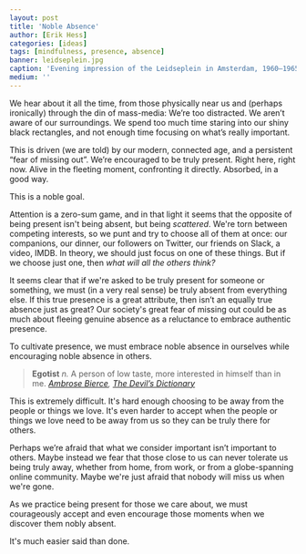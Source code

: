 ```yaml
---
layout: post
title: 'Noble Absence'
author: [Erik Hess]
categories: [ideas]
tags: [mindfulness, presence, absence]
banner: leidseplein.jpg
caption: 'Evening impression of the Leidseplein in Amsterdam, 1960–1965. [J.B. Ingwersen](https://flic.kr/p/oUPsLh)'
medium: ''
---
```


We hear about it all the time, from those physically near us and (perhaps ironically) through the din of mass-media: We’re too distracted. We aren’t aware of our surroundings. We spend too much time staring into our shiny black rectangles, and not enough time focusing on what’s really important.

This is driven (we are told) by our modern, connected age, and a persistent “fear of missing out”. We’re encouraged to be truly present. Right here, right now. Alive in the fleeting moment, confronting it directly. Absorbed, in a good way.

This is a noble goal.

Attention is a zero-sum game, and in that light it seems that the opposite of being present isn't being absent, but being *scattered*. We're torn between competing interests, so we punt and try to choose all of them at once: our companions, our dinner, our followers on Twitter, our friends on Slack, a video, IMDB. In theory, we should just focus on one of these things. But if we choose just one, then *what will all the others think?*

It seems clear that if we're asked to be truly present for someone or something, we must (in a very real sense) be truly absent from everything else. If this true presence is a great attribute, then isn’t an equally true absence just as great? Our society's great fear of missing out could be as much about fleeing genuine absence as a reluctance to embrace authentic presence.

To cultivate presence, we must embrace noble absence in ourselves while encouraging noble absence in others.

<aside class="right" markdown="1">

> **Egotist** *n.* A person of low taste, more interested in himself than in me.
> <cite markdown="1">[Ambrose Bierce](https://en.wikipedia.org/wiki/Ambrose_Bierce), [The&nbsp;Devil’s&nbsp;Dictionary](http://xroads.virginia.edu/~hyper/bierce/bierce.html)</cite>

</aside>

This is extremely difficult. It's hard enough choosing to be away from the people or things we love. It's even harder to accept when the people or things we love need to be away from us so they can be truly there for others.

Perhaps we’re afraid that what we consider important isn’t important to others. Maybe instead we fear that those close to us can never tolerate us being truly away, whether from home, from work, or from a globe-spanning online community. Maybe we're just afraid that nobody will miss us when we're gone.

As we practice being present for those we care about, we must courageously accept and even encourage those moments when we discover them nobly absent.

It's much easier said than done.
